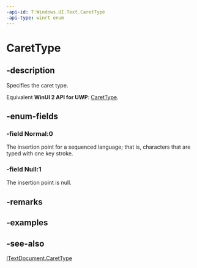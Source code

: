 ```yaml
---
-api-id: T:Windows.UI.Text.CaretType
-api-type: winrt enum
---
```


<!-- Enumeration syntax
public enum Windows.UI.Text.CaretType : int
-->

# CaretType

## -description
Specifies the caret type.

Equivalent **WinUI 2 API for UWP**: [CaretType](/windows/winui/api/microsoft.ui.text.carettype).

## -enum-fields
### -field Normal:0
The insertion point for a sequenced language; that is, characters that are typed with one key stroke.

### -field Null:1
The insertion point is null.


## -remarks

## -examples

## -see-also
[ITextDocument.CaretType](itextdocument_carettype.md)
